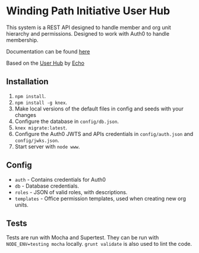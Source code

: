 # Winding Path Initiative User Hub
This system is a REST API designed to handle member and org unit hierarchy and permissions. Designed to work with Auth0 to handle membership.

Documentation can be found [here](https://windingpathinitiative.github.io/wpi-hub/)

Based on the [User Hub](https://github.com/MindsEyeSociety/mes-hub) by [Echo](https://github.com/ChaosExAnima)

## Installation
1. `npm install`.
2. `npm install -g knex`.
3. Make local versions of the default files in config and seeds with your changes
4. Configure the database in `config/db.json`.
5. `knex migrate:latest`.
6. Configure the Auth0 JWTS and APIs credentials in `config/auth.json` and `config/jwks.json`.
7. Start server with `node www`.

## Config
* `auth` - Contains credentials for Auth0
* `db` - Database credentials.
* `roles` - JSON of valid roles, with descriptions.
* `templates` - Office permission templates, used when creating new org units.

## Tests
Tests are run with Mocha and Supertest. They can be run with `NODE_ENV=testing mocha` locally. `grunt validate` is also used to lint the code.
